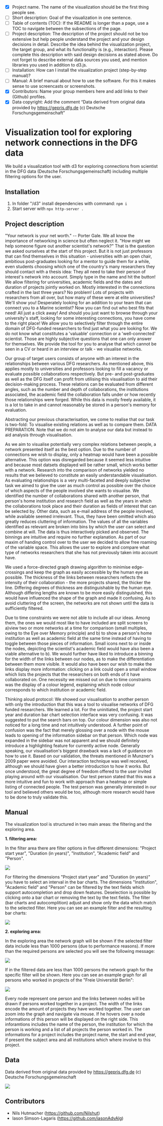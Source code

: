 - [x] Project name. The name of the visualization should be the first thing people see.
- [ ] Short description: Goal of the visualization in one sentence.
- [ ] Table of contents (TOC): If the README is longer than a page, use a TOC to navigate between the subsections of the page.
- [ ] Project description: The description of the project should not be too extensive but help people understand the project and your design decisions in detail. Describe the idea behind the visualization project, the target group, and what its functionality is (e.g., interaction). Please complete this description with said design decisions as stated above. Do not forget to describe external data sources you used, and mention libraries you used in addition to d3.js.
- [ ] Installation: How can I install the visualization project (step-by-step manual)?
- [ ] Manual: A brief manual about how to use the software. For this it makes sense to use screencasts or screenshots.
- [x] Contributors: Name your group members here and add links to their (Github) profiles.
- [x] Data copyright: Add the comment “Data derived from original data provided by https://gepris.dfg.de (c) Deutsche Forschungsgemeinschaft”

# Visualization tool for exploring network connections in the DFG data

We build a visualization tool with d3 for exploring connections from scientist in the DFG data (Deutsche Forschungsgemeinschaft) including multiple filtering options for the user.  

## Installation

1. In folder "/d3" install dependencies with command: `npm i`
2. Start server with `npx http-server .`

## Project description

"Your network is your net worth." -- Porter Gale. We all know the importance of networking in science but often neglect it.
"How might we help someone figure out another scientist's network?"
That is the question we asked ourselves at the start of this project. But it is not just professors that can find themselves
in this situation - universities with an open chair, ambitious post-graduates looking for a mentor to guide them
for a while, even students choosing which one of the country's many researchers they should contact with a thesis idea:
They all need to take their person of interest's network into account. Simply type in the name and hit the button! We allow filtering for universities, academic fields and the dates and duration of projects jointly worked on. Mostly interested in the connections crafted in the last three years? No problem! Lots of projects with researchers from all over, but how many of these were at elite universities? We'll show you! Desperately looking for an addition to your team that can connect you to a Marine scientist? Now you can find out who best fits that need! All just a click away! And should you just want to browse through your university's staff, looking for some interesting connections, you have come to the right place! We allow you to selectively filter through the entire domain of DFG-funded researchers to find just what you are looking for.
We do not know what constitutes a 'valuable' connection or a 'well-connected' scientist. Those are highly subjective
questions that one can only answer for themselves. We provide the tool for you to analyse that which cannot
be seen in a CV or heard in an interview or talk - we visualise networks.




Our group of target users consists of anyone with an interest in the relationships between various DFG researchers.
As mentioned above, this applies mostly to universities and professors looking to fill a vacancy or evaluate possible
collaborations respectively. But pre- and post-graduates as well as the DFG itself can profit from utilising this visualisation
to aid their decision-making process. These relations can be evaluated from different angles, such as the number and depth
of collaborations, the institutions associated, the academic field the collaboration falls under or how recently
those relationships were forged. While this data is mostly freely available, it is a lot to take in and cannot
reasonably be stored in a person's memory for evaluation.

Abstracting our previous characterisation, we come to realise that our task is two-fold: To visualise existing relations
as well as to compare them.
DATA PREPARATION. 
Note that we do not aim to analyse our data but instead to aid analysis through visualisation.

As we aim to visualise potentially very complex relations between people, a network presented itself as the best option. 
Due to the number of connections we wish to display, only a heatmap would have been a possible alternative. This option was disregarded because it seemed less intuitive and because most datsets displayed will be rather small, which works better with a network. Research into the comparison of networks yielded no results that we believed to constitute an easily understandable
visualisation. As evaluating relationships is a very multi-faceted and deeply subjective task we aimed to give the user as much control as possible over the choice of which aspects of the people involved she wants to visualise. We identified the number of
collaborations shared with another person, that person's home institution and research field as well as the years
in which the collaborations took place and their duration as fields of interest that can be selected by. Other data, such as e-mail address of the people involved, while available seemed irrelevant. Thus, they have been omitted which also greatly reduces cluttering of information. 
The values of all the variables identified as relevant are broken into bins by which the user can select and combine at will. The data is thus interactively picked and observed. The binnings are intuitive and require no further explanation. As part of our maxim of handing control over to the user we decided to allow free roaming of the variable space. This allows the user to explore and compare what type of networks researchers that she has not previously taken into account have.

We used a force-directed graph drawing algorithm to minimise edge-crossings and keep the graph as easily accessible by the human eye as possible. The thickness of the links between researchers reflects the intensity of their collaboration - the more projects shared, the thicker the line. Differing degrees of thickness are distinguishable by the human eye. Although differing lengths are known to be more easily distinguished, this would have influenced the shape of the graph and made it confusing. As to avoid cluttering of the screen, the networks are not shown until the data is sufficiently filtered.

Due to time constraints we were not able to include all our ideas. Among them, the ones we would most like to have included are split screens to a)view two or more networks at a time for comparison (small multiples, owing to the Eye over Memory principle) and b) to show a person's home institution as well as academic field at the same time instead of having to toggle between those pieces of information. Small icons next to or inside the nodes, depicting the scientist's academic field would have also been a viable alternative to b). We would further have liked to introduce a binning for the width of the links between our nodes, as to make the differentiation between them more visible. It would also have been our wish to make the links display more information: clicking on a link could open a small window which lists the projects that the researchers on both ends of it have collaborated on. One necessity we missed out on due to time constraints was the display of a colour legend, explaining which node colour corresponds to which institution or academic field.


Thinking aloud protocol:
We showed our visualisation to another person with only the introduction that  this was a tool to visualise networks of DFG funded researchers. We learned a lot. For the uninitiated, the project start year and duration bar chart selection interface was very confusing. It was suggested to put the search bars on top. Our colour dimension was also not noticed for a long time and not intuitively understood. A further point of confusion was the fact that merely glossing over a node with the mouse leads to opening of the information sidebar on that person. Which node was expanded in the sidebar was not apparent and we should definitely introduce a highlighting feature for currently active node. Generally speaking, our visualisation's biggest drawback was a lack of guidance on how to use it.
Based on our validation, the threats mentioned in Munzner's 2009 paper were avoided. Our interaction technique was well received, although we should have given a better introduction to how it works. But once understood, the great degree of freedom offered to the user invited playing around with our visualisation. Our test person stated that this was a more intuitive and fun to work with approach than a heatmap or simple listing of connected people. The test person was generally interested in our tool and believed others would be too, although more research would have to be done to truly validate this.

## Manual

The visualization tool is structured in two main areas: the filtering and the exploring area.   

__1. filtering area:__

In the filter area there are filter options in five different dimensions: "Project start year", "Duration (in years)", "Institution", "Academic field" and "Person".

![](filter_area.png)

For filtering the dimensions "Project start year" and "Duration (in years)" you have to select an interval in the bar charts. The dimensions "Institution", "Academic field" and "Person" can be filtered by the text fields which support autocompletion and drop down features. Deselection is possible by clicking onto a bar chart or removing the text by the text fields. The filter (bar charts and autocomplition) adjust and show only the data which match to the selected filter. Here you can see an example filter and the resulting bar charts:      

![](filter_example.png)

__2. exploring area:__

In the exploring area the network graph will be shown if the selected filter data include less than 1000 persons (due to performance reasons). If more than the required persons are selected you will see the following message:  

![](too_much_data.png)

If in the filtered data are less than 1000 persons the network graph for the specific filter will be shown. Here you can see an example graph for all persons who worked in projects of the "Freie Universität Berlin":

![](explore_area.png)

Every node represent one person and the links between nodes will be drawn if persons worked together in a project. The width of the links encode the amount of projects they have worked together. The user can zoom into the graph and navigate via mouse. If he hovers over a node informations of this person will be displayed on the right side. This inforamtions includes the name of the person, the institution for which the person is working and a list of all projects the person worked in. The informations for a project includes the project name, the start and end year, if present the subject area and all institutions which where involve to this project.     

## Data

Data derived from original data provided by https://gepris.dfg.de (c) Deutsche Forschungsgemeinschaft

![](gepris_data_er.png)

## Contributors

- Nils Hutmacher (https://github.com/Nilshut)
- Iason Simson-Lagaris (https://github.com/iasonAdvAlg)
